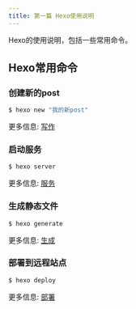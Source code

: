 ```yaml
---
title: 第一篇 Hexo使用说明
---
```

Hexo的使用说明，包括一些常用命令。

## Hexo常用命令

### 创建新的post

``` bash
$ hexo new "我的新post"
```

更多信息: [写作](https://hexo.io/docs/writing.html)

### 启动服务

``` bash
$ hexo server
```

更多信息: [服务](https://hexo.io/docs/server.html)

### 生成静态文件

``` bash
$ hexo generate
```

更多信息: [生成](https://hexo.io/docs/generating.html)

### 部署到远程站点

``` bash
$ hexo deploy
```

更多信息: [部署](https://hexo.io/docs/deployment.html)
